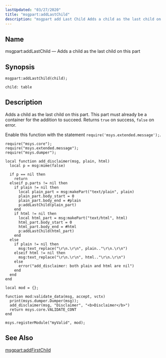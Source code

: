 ```yaml
---
lastUpdated: "03/27/2020"
title: "msgpart:addLastChild"
description: "msgpart add Last Child Adds a child as the last child on this part msgpart add Last Child child Adds a child as the last child on this part This part must already be a container for the addition to succeed Returns true on success false on error Enable this..."
---
```


<a name="lua.ref.msgpart_addLastChild"></a> 
## Name

msgpart:addLastChild — Adds a child as the last child on this part

<a name="idp16992608"></a> 
## Synopsis

`msgpart:addLastChild(child);`

`child: table`<a name="idp16995536"></a> 
## Description

Adds a child as the last child on this part. This part must already be a container for the addition to succeed. Returns `true` on success, `false` on error.

Enable this function with the statement `require('msys.extended.message');`.

<a name="lua.ref.msgpart_addLastChild.example"></a> 


```
require("msys.core");
require("msys.extended.message");
require("msys.dumper");

local function add_disclaimer(msg, plain, html)
  local p = msg:mime(false)

  if p == nil then
    return
  elseif p.parts != nil then
    if plain != nil then
      local plain_part = msg:makePart("text/plain", plain)
      plain_part.body_start = 0
      plain_part.body_end = #plain
      p:addLastChild(plain_part)
    end
    if html != nil then
      local html_part = msg:makePart("text/html", html)
      html_part.body_start = 0
      html_part.body_end = #html
      p:addLastChild(html_part)
    end
  else
    if plain != nil then
      msg:text_replace("\r\n.\r\n", plain.."\r\n.\r\n")
    elseif html != nil then
      msg:text_replace("\r\n.\r\n", html.."\r\n.\r\n")
    else
      error("add_disclaimer: both plain and html are nil")
    end
  end
end

local mod = {};

function mod:validate_data(msg, accept, vctx)
  print(msys.dumper.Dumper(msg));
  add_disclaimer(msg, "Disclaimer", "<b>Disclaimer</b>")
  return msys.core.VALIDATE_CONT
end

msys.registerModule("myValid", mod);
```

<a name="idp17002944"></a> 
## See Also

[msgpart:addFirstChild](/momentum/4/lua/ref-msgpart-add-first-child)